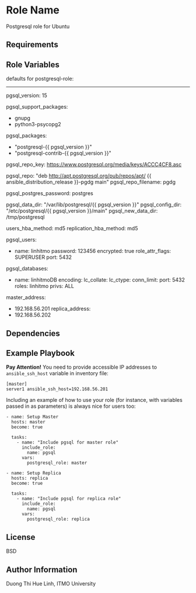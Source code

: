 # Role Name

Postgresql role for Ubuntu

## Requirements

## Role Variables

defaults for postgresql-role:

---

pgsql_version: 15

pgsql_support_packages:

- gnupg
- python3-psycopg2

pgsql_packages:

- "postgresql-{{ pgsql_version }}"
- "postgresql-contrib-{{ pgsql_version }}"

pgsql_repo_key: https://www.postgresql.org/media/keys/ACCC4CF8.asc

pgsql_repo: "deb http://apt.postgresql.org/pub/repos/apt/ {{ ansible_distribution_release }}-pgdg main"
pgsql_repo_filename: pgdg

pgsql_postgres_password: postgres

pgsql_data_dir: "/var/lib/postgresql/{{ pgsql_version }}"
pgsql_config_dir: "/etc/postgresql/{{ pgsql_version }}/main"
pgsql_new_data_dir: /tmp/postgresql

users_hba_method: md5
replication_hba_method: md5

pgsql_users:

- name: linhitmo
  password: 123456
  encrypted: true
  role_attr_flags: SUPERUSER
  port: 5432

pgsql_databases:

- name: linhitmoDB
  encoding:
  lc_collate:
  lc_ctype:
  conn_limit:
  port: 5432
  roles: linhitmo
  privs: ALL

master_address:

- 192.168.56.201
  replica_address:
- 192.168.56.202

## Dependencies

## Example Playbook

**Pay Attention!**
You need to provide accessible IP addresses to `ansible_ssh_host` variable in inventory file:

    [master]
    server1 ansible_ssh_host=192.168.56.201

Including an example of how to use your role (for instance, with variables passed in as parameters) is always nice for users too:

    - name: Setup Master
      hosts: master
      become: true

      tasks:
        - name: "Include pgsql for master role"
          include_role:
            name: pgsql
          vars:
            postgresql_role: master

    - name: Setup Replica
      hosts: replica
      become: true

      tasks:
        - name: "Include pgsql for replica role"
          include_role:
            name: pgsql
          vars:
            postgresql_role: replica

## License

BSD

## Author Information

Duong Thi Hue Linh, ITMO University
